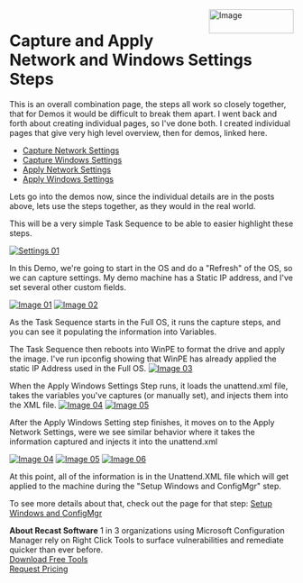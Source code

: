 <img style="float: right;" src="https://www.recastsoftware.com/wp-content/uploads/2021/10/Recast-Logo-Dark_Horizontal.svg"  alt="Image" height="43" width="150">

# Capture and Apply Network and Windows Settings Steps

This is an overall combination page, the steps all work so closely together, that for Demos it would be difficult to break them apart.  I went back and forth about creating individual pages, so I've done both.  I created individual pages that give very high level overview, then for demos, linked here.

- [Capture Network Settings](SCCM-TaskSequence-Step-Capture-Network-Settings.md)
- [Capture Windows Settings](SCCM-TaskSequence-Step-Capture-Windows-Settings.md)
- [Apply Network Settings](SCCM-TaskSequence-Step-Apply-Network-Settings.md)
- [Apply Windows Settings](SCCM-TaskSequence-Step-Apply-Windows-Settings.md)

Lets go into the demos now, since the individual details are in the posts above, lets use the steps together, as they would in the real world.

This will be a very simple Task Sequence to be able to easier highlight these steps.

[![Settings 01](media/CaptureSettings01.png)](media/CaptureSettings01.png)

In this Demo, we're going to start in the OS and do a "Refresh" of the OS, so we can capture settings.  My demo machine has a Static IP address, and I've set several other custom fields.

[![Image 01](media/CaptureNetwork01.png)](media/CaptureNetwork01.png)
[![Image 02](media/CaptureNetwork02.png)](media/CaptureNetwork02.png)

As the Task Sequence starts in the Full OS, it runs the capture steps, and you can see it populating the information into Variables.

The Task Sequence then reboots into WinPE to format the drive and apply the image.  I've run ipconfig showing that WinPE has already applied the static IP Address used in the Full OS.
[![Image 03](media/CaptureNetwork03.png)](media/CaptureNetwork03.png)

When the Apply Windows Settings Step runs, it loads the unattend.xml file, takes the variables you've captures (or manually set), and injects them into the XML file.
[![Image 04](media/CaptureSettings02.png)](media/CaptureSettings02.png)
[![Image 05](media/CaptureSettings03.png)](media/CaptureSettings03.png)

After the Apply Windows Setting step finishes, it moves on to the Apply Network Settings, were we see similar behavior where it takes the information captured and injects it into the unattend.xml

[![Image 04](media/CaptureNetwork04.png)](media/CaptureNetwork04.png)
[![Image 05](media/CaptureNetwork05.png)](media/CaptureNetwork05.png)
[![Image 06](media/CaptureNetwork06.png)](media/CaptureNetwork06.png)

At this point, all of the information is in the Unattend.XML file which will get applied to the machine during the "Setup Windows and ConfigMgr" step.

To see more details about that, check out the page for that step: [Setup Windows and ConfigMgr](SCCM-TaskSequence-Step-Setup-Windows-And-ConfigMgr.md)

**About Recast Software**
1 in 3 organizations using Microsoft Configuration Manager rely on Right Click Tools to surface vulnerabilities and remediate quicker than ever before.  
[Download Free Tools](https://www.recastsoftware.com/?utm_source=cmdocs&utm_medium=referral&utm_campaign=cmdocs#formarea)  
[Request Pricing](https://www.recastsoftware.com/pricing?utm_source=cmdocs&utm_medium=referral&utm_campaign=cmdocs)